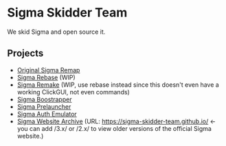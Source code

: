 # Sigma Skidder Team

We skid Sigma and open source it.

## Projects

- [Original Sigma Remap](https://github.com/Sigma-Skidder-Team/SigmaRemap)
- [Sigma Rebase](https://github.com/Sigma-Skidder-Team/SigmaRebase) (WIP)
- [Sigma Remake](https://github.com/Sigma-Skidder-Team/SigmaRemake) (WIP, use rebase instead since this doesn't even have a working ClickGUI, not even commands)
- [Sigma Boostrapper](https://github.com/Sigma-Skidder-Team/SigmaBootstrapper)
- [Sigma Prelauncher](https://github.com/Sigma-Skidder-Team/SigmaPrelauncher)
- [Sigma Auth Emulator](https://github.com/Sigma-Skidder-Team/SigmaAuthEmulator)
- [Sigma Website Archive](https://github.com/Sigma-Skidder-Team/Sigma-Skidder-Team.github.io) (URL: https://sigma-skidder-team.github.io/ <- you can add /3.x/ or /2.x/ to view older versions of the official Sigma website.)
